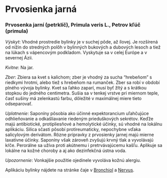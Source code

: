 Prvosienka jarná
================

### Prvosenka jarní (petrklíč), Primula veris L., Petrov kľúč (primula)

*Výskyt*: Vhodné prostredie bylinky je v suchej pôde, až ílovej. Je rozšírená od
nížin do stredných polôh v bylinných bukových a dubových lesoch a tiež na lúkach
s vápencovým podkladom. Vyskytuje sa v celej Európe a v severnej Ázii.

*Kvitne*: Na jar.

*Zber*: Zbiera sa kvet s kalichom; zber je vhodný za sucha “hrebeňom” s riedkymi
hrotmi, alebo tiež s hrebeňom na rumanček. Zber sa robí v období plného vývoja
bylinky. Kvet sa ľahko zaparí, musí byť žltý a s krátkou stopkou do jedného
centimetra. Sušia sa v tenkej vrstve pri miernom teple, časť sušiny má
zelenkastú farbu, dôležité v maximálnej miere tieto odseparovať.

*Uplatnenie*: Saponíny pôsobia ako účinné expektorancium uľahčujúce
odhlieňovanie a odkašliavanie riedeným prieduškových sekrétov. Keďže majú
antibiotické, protipliesňové a hemolytické účinky, sú vhodné na lokálnu
aplikáciu. Silica sčasti pôsobí protireumaticky, nepochybne vďaka salicylovým
derivátom. Rôzne prípravky z prvosienky jarnej majú mierne laxatívne účinky.
Saponíny však zároveň zvyšujú krvný tlak a vyvolávajú kŕče. Perorálne sa užíva
proti akútnemu i pretrvávajúcemu kašľu. Aplikuje sa lokálne na kožné choroby a
aj ako dezinfekčná ústna voda.

*Upozornenie*: Vonkajšie použitie ojedinele vyvoláva kožnú alergiu.

Aplikáciu bylinky nájdete na stránke čaje v [Bronchiol](/caje/bronchiol) a
[Nervus](/caje/nervus).

